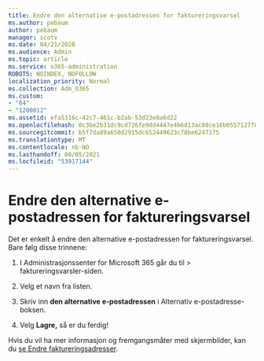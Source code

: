 ```yaml
---
title: Endre den alternative e-postadressen for faktureringsvarsel
ms.author: pebaum
author: pebaum
manager: scotv
ms.date: 04/21/2020
ms.audience: Admin
ms.topic: article
ms.service: o365-administration
ROBOTS: NOINDEX, NOFOLLOW
localization_priority: Normal
ms.collection: Adm_O365
ms.custom:
- "64"
- "1200012"
ms.assetid: efa5316c-42c7-461c-b2ab-53d23e0a6d22
ms.openlocfilehash: 0c3be2b31dc9cd726fe9dd4447e4b6d13ac88ce16b0557127f804a86fee3fb10
ms.sourcegitcommit: b5f7da89a650d2915dc652449623c78be6247175
ms.translationtype: MT
ms.contentlocale: nb-NO
ms.lasthandoff: 08/05/2021
ms.locfileid: "53917144"
---
```

# <a name="change-the-alternate-email-address-for-billing-notification"></a>Endre den alternative e-postadressen for faktureringsvarsel

Det er enkelt å endre den alternative e-postadressen for faktureringsvarsel. Bare følg disse trinnene:
  
1. I Administrasjonssenter for Microsoft 365 går du til  \> faktureringsvarsler-siden. [](https://go.microsoft.com/fwlink/p/?linkid=853212)  

2. Velg et navn fra listen.

3. Skriv inn **den alternative e-postadressen** i Alternativ e-postadresse-boksen.

4. Velg **Lagre,** så er du ferdig!

Hvis du vil ha mer informasjon og fremgangsmåter med skjermbilder, kan du [se Endre faktureringsadresser](https://docs.microsoft.com/microsoft-365/commerce/billing-and-payments/change-your-billing-addresses).
  